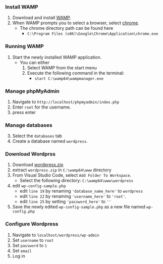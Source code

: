 
### Install WAMP
1. Download and install [WAMP](https://sourceforge.net/projects/wampserver/files/WampServer%203/WampServer%203.0.0/wampserver3.1.9_x64.exe/download?use_mirror=newcontinuum&r=https%3A%2F%2Fsourceforge.net%2Fprojects%2Fwampserver%2Ffiles%2Flatest%2Fdownload).
2. When WAMP prompts you to select a browser, select [chrome](https://www.google.com/chrome/thank-you.html?statcb=1&installdataindex=defaultbrowser#).
    * The chrome directory path can be found here
        * `C:\Program Files (x86)\Google\Chrome\Application\chrome.exe`


### Running WAMP
1. Start the newly installed WAMP application.
    * You can either
        1. Select WAMP from the start menu
        2. Execute the following command in the terminal:
            * `start C:\wamp64\wampmanager.exe`

### Manage phpMyAdmin
1. Navigate to `http://localhost/phpmyadmin/index.php`
2. Enter `root` for the username.
3. press enter

### Manage databases
3. Select the `databases` tab
4. Create a database named `wordpress`.

### Download Wordprss
1. Download [wordpress.zip](https://wordpress.org/latest.zip)
2. extract `wordpress.zip` in `C:\wamp64\www` directory
3. From Visual Studio Code, select `Add Folder To Workspace`.
    * Select the following directory: `C:\wamp64\www\wordpress`
4. edit `wp-config-sample.php`
    * edit `line 19` by renaming `'database_name_here'` to `wordpress`
    * edit `line 22` by renaming `'username_here'` to `'root'`.
    * edit `line 25` by setting `'password_here'` to `''`
5. Save the newly edited `wp-config-sample.php` as a new file named `wp-config.php`


### Configure Wordpress
1. Navigate to `localhost/wordpress/wp-admin`
2. Set `username` to `root`
3. Set `password` to `1`
4. Set `email`
5. Log in